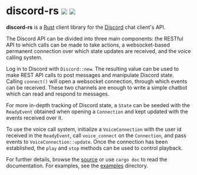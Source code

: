 discord-rs [![](https://meritbadge.herokuapp.com/discord)](https://crates.io/crates/discord) [![](https://img.shields.io/badge/chat-Discord-blue.svg)](https://discord.gg/0SBTUU1wZTWAPisK)
==========

**discord-rs** is a [Rust](https://www.rust-lang.org) client library for the
[Discord](https://discordapp.com) chat client's API.

The Discord API can be divided into three main components: the RESTful API
to which calls can be made to take actions, a websocket-based permanent
connection over which state updates are received, and the voice calling
system.

Log in to Discord with `Discord::new`. The resulting value can be used to
make REST API calls to post messages and manipulate Discord state. Calling
`connect()` will open a websocket connection, through which events can be
received. These two channels are enough to write a simple chatbot which can
read and respond to messages.

For more in-depth tracking of Discord state, a `State` can be seeded with
the `ReadyEvent` obtained when opening a `Connection` and kept updated with
the events received over it.

To use the voice call system, initialize a `VoiceConnection` with the user id
received in the `ReadyEvent`, call `voice_connect` on the `Connection`, and
pass events to `VoiceConnection::update`. Once the connection has been
established, the `play` and `stop` methods can be used to control playback.

For further details, browse the [source](src/) or use `cargo doc` to read
the documentation. For examples, see the [examples](examples/) directory.
